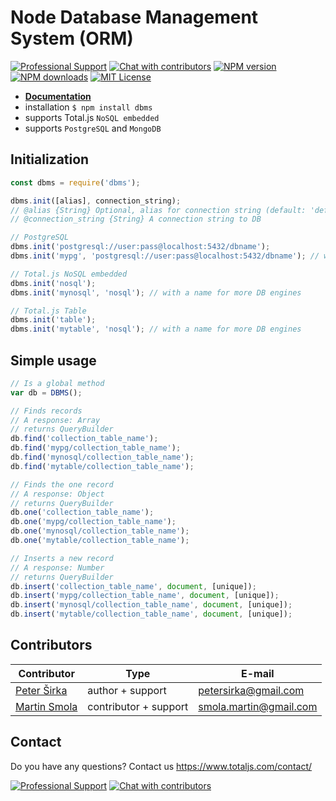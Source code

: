 # Node Database Management System (ORM)

[![Professional Support](https://www.totaljs.com/img/badge-support.svg)](https://www.totaljs.com/support/) [![Chat with contributors](https://www.totaljs.com/img/badge-chat.svg)](https://messenger.totaljs.com) [![NPM version][npm-version-image]][npm-url] [![NPM downloads][npm-downloads-image]][npm-url] [![MIT License][license-image]][license-url]

- [__Documentation__](https://wiki.totaljs.com/dbms/01-welcome/)
- installation `$ npm install dbms`
- supports Total.js `NoSQL embedded`
- supports `PostgreSQL` and `MongoDB`

## Initialization

```javascript
const dbms = require('dbms');

dbms.init([alias], connection_string);
// @alias {String} Optional, alias for connection string (default: 'default')
// @connection_string {String} A connection string to DB

// PostgreSQL
dbms.init('postgresql://user:pass@localhost:5432/dbname');
dbms.init('mypg', 'postgresql://user:pass@localhost:5432/dbname'); // with a name for more DB engines

// Total.js NoSQL embedded
dbms.init('nosql');
dbms.init('mynosql', 'nosql'); // with a name for more DB engines

// Total.js Table
dbms.init('table');
dbms.init('mytable', 'nosql'); // with a name for more DB engines
```

## Simple usage

```javascript
// Is a global method
var db = DBMS();

// Finds records
// A response: Array
// returns QueryBuilder
db.find('collection_table_name');
db.find('mypg/collection_table_name');
db.find('mynosql/collection_table_name');
db.find('mytable/collection_table_name');

// Finds the one record
// A response: Object
// returns QueryBuilder
db.one('collection_table_name');
db.one('mypg/collection_table_name');
db.one('mynosql/collection_table_name');
db.one('mytable/collection_table_name');

// Inserts a new record
// A response: Number
// returns QueryBuilder
db.insert('collection_table_name', document, [unique]);
db.insert('mypg/collection_table_name', document, [unique]);
db.insert('mynosql/collection_table_name', document, [unique]);
db.insert('mytable/collection_table_name', document, [unique]);
```

## Contributors

| Contributor | Type | E-mail |
|-------------|------|--------|
| [Peter Širka](https://github.com/JozefGula) | author + support | <petersirka@gmail.com> |
| [Martin Smola](https://github.com/molda) | contributor + support | <smola.martin@gmail.com> |

## Contact

Do you have any questions? Contact us <https://www.totaljs.com/contact/>

[![Professional Support](https://www.totaljs.com/img/badge-support.svg)](https://www.totaljs.com/support/) [![Chat with contributors](https://www.totaljs.com/img/badge-chat.svg)](https://messenger.totaljs.com)

[license-image]: https://img.shields.io/badge/license-MIT-blue.svg?style=flat
[license-url]: license.txt

[npm-url]: https://npmjs.org/package/sqlagent
[npm-version-image]: https://img.shields.io/npm/v/sqlagent.svg?style=flat
[npm-downloads-image]: https://img.shields.io/npm/dm/sqlagent.svg?style=flat
